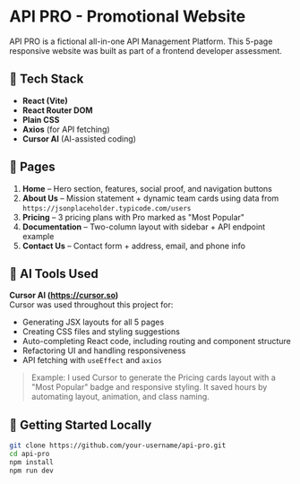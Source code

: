 # API PRO - Promotional Website

API PRO is a fictional all-in-one API Management Platform. This 5-page responsive website was built as part of a frontend developer assessment.

## 🔧 Tech Stack

- **React (Vite)**
- **React Router DOM**
- **Plain CSS**
- **Axios** (for API fetching)
- **Cursor AI** (AI-assisted coding)

## 📄 Pages

1. **Home** – Hero section, features, social proof, and navigation buttons
2. **About Us** – Mission statement + dynamic team cards using data from `https://jsonplaceholder.typicode.com/users`
3. **Pricing** – 3 pricing plans with Pro marked as "Most Popular"
4. **Documentation** – Two-column layout with sidebar + API endpoint example
5. **Contact Us** – Contact form + address, email, and phone info

## 🤖 AI Tools Used

**Cursor AI (https://cursor.so)**  
Cursor was used throughout this project for:

- Generating JSX layouts for all 5 pages
- Creating CSS files and styling suggestions
- Auto-completing React code, including routing and component structure
- Refactoring UI and handling responsiveness
- API fetching with `useEffect` and `axios`

> Example: I used Cursor to generate the Pricing cards layout with a "Most Popular" badge and responsive styling. It saved hours by automating layout, animation, and class naming.

## 🚀 Getting Started Locally

```bash
git clone https://github.com/your-username/api-pro.git
cd api-pro
npm install
npm run dev
